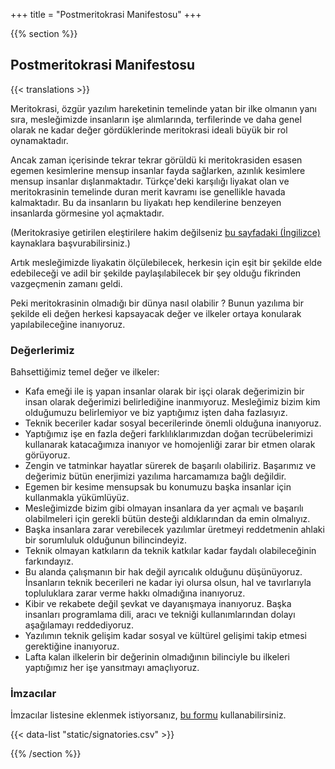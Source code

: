 +++
title = "Postmeritokrasi Manifestosu"
+++

{{% section %}}

## Postmeritokrasi Manifestosu

{{< translations >}}

Meritokrasi, özgür yazılım hareketinin temelinde yatan bir ilke olmanın yanı sıra, mesleğimizde insanların işe alımlarında, terfilerinde ve daha genel olarak ne kadar değer gördüklerinde meritokrasi ideali büyük bir rol oynamaktadır.

Ancak zaman içerisinde tekrar tekrar görüldü ki meritokrasiden esasen egemen kesimlerine mensup insanlar fayda sağlarken, azınlık kesimlere mensup insanlar dışlanmaktadır. Türkçe'deki karşılığı liyakat olan ve meritokrasinin temelinde duran merit kavramı ise genellikle havada kalmaktadır. Bu da insanların bu liyakatı hep kendilerine benzeyen insanlarda görmesine yol açmaktadır.

(Meritokrasiye getirilen eleştirilere hakim değilseniz <a href="/meritocracy/">bu sayfadaki (İngilizce)</a> kaynaklara başvurabilirsiniz.)

Artık mesleğimizde liyakatin ölçülebilecek, herkesin için eşit bir şekilde elde edebileceği ve adil bir şekilde paylaşılabilecek bir şey olduğu fikrinden vazgeçmenin zamanı geldi.

Peki meritokrasinin olmadığı bir dünya nasıl olabilir ? Bunun yazılıma bir şekilde eli değen herkesi kapsayacak değer ve ilkeler ortaya konularak yapılabileceğine inanıyoruz.

### Değerlerimiz

Bahsettiğimiz temel değer ve ilkeler:

* Kafa emeği ile iş yapan insanlar olarak bir işçi olarak değerimizin bir insan olarak değerimizi belirlediğine inanmıyoruz. Mesleğimiz bizim kim olduğumuzu belirlemiyor ve biz yaptığımız işten daha fazlasıyız.
* Teknik beceriler kadar sosyal becerilerinde önemli olduğuna inanıyoruz.
* Yaptığımız işe en fazla değeri farklılıklarımızdan doğan tecrübelerimizi kullanarak katacağımıza inanıyor ve homojenliği zarar bir etmen olarak görüyoruz.
* Zengin ve tatminkar hayatlar sürerek de başarılı olabiliriz. Başarımız ve değerimiz bütün enerjimizi yazılıma harcamamıza bağlı değildir.
* Egemen bir kesime mensupsak bu konumuzu başka insanlar için kullanmakla yükümlüyüz.
* Mesleğimizde bizim gibi olmayan insanlara da yer açmalı ve başarılı olabilmeleri için gerekli bütün desteği aldıklarından da emin olmalıyız.
* Başka insanlara zarar verebilecek yazılımlar üretmeyi reddetmenin ahlaki bir sorumluluk olduğunun bilincindeyiz.
* Teknik olmayan katkıların da teknik katkılar kadar faydalı olabileceğinin farkındayız.
* Bu alanda çalışmanın bir hak değil ayrıcalık olduğunu düşünüyoruz. İnsanların teknik becerileri ne kadar iyi olursa olsun, hal ve tavırlarıyla topluluklara zarar verme hakkı olmadığına inanıyoruz.
* Kibir ve rekabete değil şevkat ve dayanışmaya inanıyoruz. Başka insanları programlama dili, aracı ve tekniği kullanımlarından dolayı aşağılamayı reddediyoruz.
* Yazılımın teknik gelişim kadar sosyal ve kültürel gelişimi takip etmesi gerektiğine inanıyoruz.
* Lafta kalan ilkelerin bir değerinin olmadığının bilinciyle bu ilkeleri yaptığımız her işe yansıtmayı amaçlıyoruz.

### İmzacılar

<p class="callout">
  İmzacılar listesine eklenmek istiyorsanız, <a href="https://goo.gl/forms/9JT45K1iuKcBSPFj2">bu formu</a> kullanabilirsiniz.
</p>

{{< data-list "static/signatories.csv" >}}

{{% /section %}}
